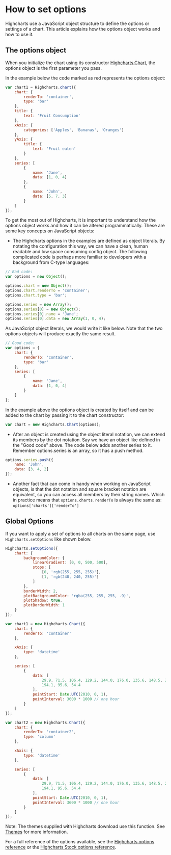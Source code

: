 # How to set options

Highcharts use a JavaScript object structure to define the options or settings of a chart. This article explains how the options object works and how to use it.

## The options object

When you initialize the chart using its constructor [Highcharts.Chart](<https://api.highcharts.com/highcharts#Highcharts.Chart()>), the options object is the first parameter you pass.

In the example below the code marked as red represents the options object:

```js
var chart1 = Highcharts.chart({
    chart: {
        renderTo: 'container',
        type: 'bar'
    },
    title: {
        text: 'Fruit Consumption'
    },
    xAxis: {
        categories: ['Apples', 'Bananas', 'Oranges']
    },
    yAxis: {
        title: {
            text: 'Fruit eaten'
        }
    },
    series: [
        {
            name: 'Jane',
            data: [1, 0, 4]
        },
        {
            name: 'John',
            data: [5, 7, 3]
        }
    ]
});
```

To get the most out of Highcharts, it is important to understand how the options object works and how it can be altered programmatically. These are some key concepts on JavaScript objects:

-   The Highcharts options in the examples are defined as object literals. By notating the configuration this way, we can have a clean, human readable and low space consuming config object. The following complicated code is perhaps more familiar to developers with a background from C-type languages:

```js
// Bad code:
var options = new Object();

options.chart = new Object();
options.chart.renderTo = 'container';
options.chart.type = 'bar';

options.series = new Array();
options.series[0] = new Object();
options.series[0].name = 'Jane';
options.series[0].data = new Array(1, 0, 4);
```

As JavaScript object literals, we would write it like below. Note that the two options objects will produce exactly the same result.

```js
// Good code:
var options = {
    chart: {
        renderTo: 'container',
        type: 'bar'
    },
    series: [
        {
            name: 'Jane',
            data: [1, 0, 4]
        }
    ]
};
```

In the example above the options object is created by itself and can be added to the chart by passing it to the chart constructor:

```js
var chart = new Highcharts.Chart(options);
```

-   After an object is created using the object literal notation, we can extend its members by the dot notation. Say we have an object like defined in the "Good code" above. The code below adds another series to it. Remember options.series is an array, so it has a push method.

```js
options.series.push({
    name: 'John',
    data: [3, 4, 2]
});
```

-   Another fact that can come in handy when working on JavaScript objects, is that the dot notation and square bracket notation are equivalent, so you can access all members by their string names. Which in practice means that `options.charts.renderTo` is always the same as: `options['charts']['renderTo']`

## Global Options

If you want to apply a set of options to all charts on the same page, use `Highcharts.setOptions` like shown below.

```js
Highcharts.setOptions({
    chart: {
        backgroundColor: {
            linearGradient: [0, 0, 500, 500],
            stops: [
                [0, 'rgb(255, 255, 255)'],
                [1, 'rgb(240, 240, 255)']
            ]
        },
        borderWidth: 2,
        plotBackgroundColor: 'rgba(255, 255, 255, .9)',
        plotShadow: true,
        plotBorderWidth: 1
    }
});

var chart1 = new Highcharts.Chart({
    chart: {
        renderTo: 'container'
    },

    xAxis: {
        type: 'datetime'
    },

    series: [
        {
            data: [
                29.9, 71.5, 106.4, 129.2, 144.0, 176.0, 135.6, 148.5, 216.4,
                194.1, 95.6, 54.4
            ],
            pointStart: Date.UTC(2010, 0, 1),
            pointInterval: 3600 * 1000 // one hour
        }
    ]
});

var chart2 = new Highcharts.Chart({
    chart: {
        renderTo: 'container2',
        type: 'column'
    },

    xAxis: {
        type: 'datetime'
    },

    series: [
        {
            data: [
                29.9, 71.5, 106.4, 129.2, 144.0, 176.0, 135.6, 148.5, 216.4,
                194.1, 95.6, 54.4
            ],
            pointStart: Date.UTC(2010, 0, 1),
            pointInterval: 3600 * 1000 // one hour
        }
    ]
});
```

Note: The themes supplied with Highcharts download use this function. See [Themes](https://highcharts.com/docs/chart-design-and-style/themes) for more information.

For a full reference of the options available, see the [Highcharts options reference](https://api.highcharts.com/highcharts) or the [Highcharts Stock options reference](https://api.highcharts.com/highstock).
